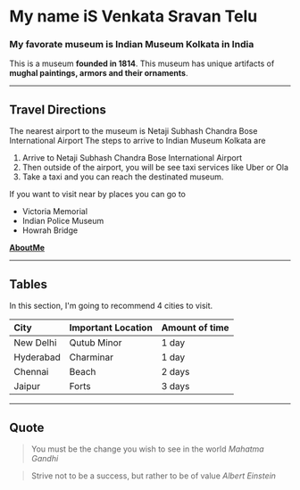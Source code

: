 # My name iS Venkata Sravan Telu

### My favorate museum is Indian Museum Kolkata in India

This is a museum **founded in 1814**. This museum has unique artifacts of **mughal paintings, armors and their ornaments**.

---

## Travel Directions

The nearest airport to the museum is Netaji Subhash Chandra Bose International Airport
The steps to arrive to Indian Museum Kolkata are
1. Arrive to Netaji Subhash Chandra Bose International Airport
2. Then outside of the airport, you will be see taxi services like Uber or Ola
3. Take a taxi and you can reach the destinated museum.

If you want to visit near by places you can go to
* Victoria Memorial
* Indian Police Museum
* Howrah Bridge


**[AboutMe](https://github.com/Venkata-Sravan-Telu/assignment-Telu/blob/main/AboutMe.md)**

---

## Tables

In this section, I'm going to recommend 4 cities to visit.

| City | Important Location | Amount of time |
| :--- |    ---             |   ---          |
|New Delhi | Qutub Minor    |   1 day        |
|Hyderabad | Charminar      |   1 day        |
|Chennai   |  Beach         |   2 days      |
|Jaipur    |    Forts       |   3 days      |

---

## Quote 

> You must be the change you wish to see in the world *Mahatma Gandhi*

> Strive not to be a success, but rather to be of value *Albert Einstein*